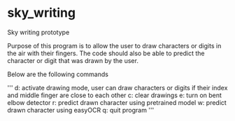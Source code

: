 # sky_writing
Sky writing prototype

Purpose of this program is to allow the user to draw characters or digits in the air with their fingers. 
The code should also be able to predict the character or digit that was drawn by the user. 

Below are the following commands 

'''
d: activate drawing mode, user can draw characters or digits if their index and middle finger are close to each other 
c: clear drawings 
e: turn on bent elbow detector 
r: predict drawn character using pretrained model 
w: predict drawn character using easyOCR
q: quit program
'''
